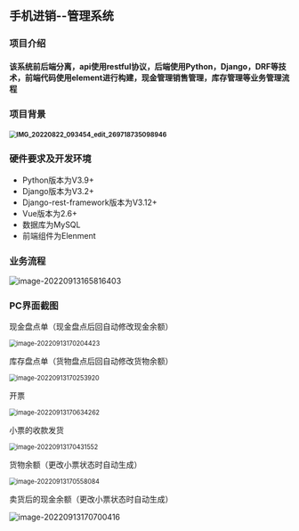 ## 手机进销--管理系统



### 项目介绍



#### 该系统前后端分离，api使用restful协议，后端使用Python，Django，DRF等技术，前端代码使用element进行构建，现金管理销售管理，库存管理等业务管理流程



### 项目背景

#### <img src="E:\腾讯\qq\3118172571\FileRecv\IMG_20220822_093454_edit_269718735098946.jpg" alt="IMG_20220822_093454_edit_269718735098946" style="zoom:80%;" />

###  硬件要求及开发环境

- Python版本为V3.9+
- Django版本为V3.2+
- Django-rest-framework版本为V3.12+
- Vue版本为2.6+
- 数据库为MySQL
- 前端组件为Elenment

###  业务流程

![image-20220913165816403](C:\Users\admin\AppData\Roaming\Typora\typora-user-images\image-20220913165816403.png)

###  PC界面截图

现金盘点单（现金盘点后回自动修改现金余额） 

<img src="C:\Users\admin\AppData\Roaming\Typora\typora-user-images\image-20220913170204423.png" alt="image-20220913170204423" style="zoom: 80%;" />

库存盘点单（货物盘点后回自动修改货物余额）

<img src="C:\Users\admin\AppData\Roaming\Typora\typora-user-images\image-20220913170253920.png" alt="image-20220913170253920" style="zoom:80%;" />

开票

<img src="C:\Users\admin\AppData\Roaming\Typora\typora-user-images\image-20220913170634262.png" alt="image-20220913170634262" style="zoom:80%;" />



小票的收款发货

<img src="C:\Users\admin\AppData\Roaming\Typora\typora-user-images\image-20220913170431552.png" alt="image-20220913170431552" style="zoom:80%;" />

货物余额（更改小票状态时自动生成）

<img src="C:\Users\admin\AppData\Roaming\Typora\typora-user-images\image-20220913170558084.png" alt="image-20220913170558084" style="zoom:80%;" />

卖货后的现金余额（更改小票状态时自动生成）

![image-20220913170700416](C:\Users\admin\AppData\Roaming\Typora\typora-user-images\image-20220913170700416.png)